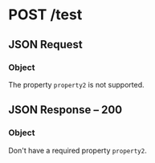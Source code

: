 # **POST** /test

## JSON Request

### Object

The property `property2` is not supported.

## JSON Response – 200

### Object

Don't have a required property `property2`.
